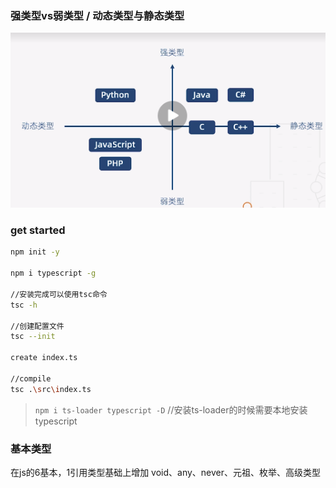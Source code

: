 ### 强类型vs弱类型 / 动态类型与静态类型
![](../images/ts-1.png)

### get started

```bash
npm init -y

npm i typescript -g

//安装完成可以使用tsc命令
tsc -h

//创建配置文件
tsc --init

create index.ts

//compile
tsc .\src\index.ts
```

> `npm i ts-loader typescript -D` //安装ts-loader的时候需要本地安装typescript

### 基本类型

在js的6基本，1引用类型基础上增加 void、any、never、元祖、枚举、高级类型
